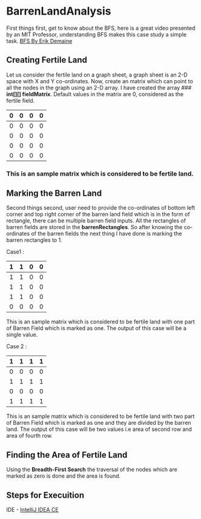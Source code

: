 # BarrenLandAnalysis

First things first, get to know about the BFS, here is a great video presented by an MIT Professor, understanding BFS makes this case study a simple task.
[BFS By Erik Demaine](https://www.youtube.com/watch?v=s-CYnVz-uh4)

## Creating Fertile Land
Let us consider the fertile land on a graph sheet, a graph sheet is an 2-D space with X and Y co-ordinates. Now, create an matrix which can point to all the nodes in the graph using an 2-D array. I have created the array ### **int[][] fieldMatrix**.
Default values in the matrix are 0, considered as the fertile field.

|0|0|0|0|
|-------------|-------------:| -----:|-----:|
|0|0|0|0|
|0|0|0|0|
|0|0|0|0|
|0|0|0|0|
### This is an sample matrix which is considered to be fertile land.

## Marking the Barren Land
Second things second, user need to provide the co-ordinates of bottom left corner and top right corner of the barren land field which is in the form of rectangle, there can be multiple barren field inputs. All the rectangles of barren fields are stored in the **barrenRectangles**. So after knowing the co-ordinates of the barren fields the next thing I have done is marking the barren rectangles to 1.

Case1 :

|1|1|0|0|
|-------------|-------------:| -----:|-----:|
|1|1|0|0|
|1|1|0|0|
|1|1|0|0|
|0|0|0|0|

This is an sample matrix which is considered to be fertile land with one part of Barren Field which is marked as one.
The output of this case will be a single value.

Case 2 :

|1|1|1|1|
|-------------|-------------:| -----:|-----:|
|0|0|0|0|
|1|1|1|1|
|0|0|0|0|
|1|1|1|1|

This is an sample matrix which is considered to be fertile land with two part of Barren Field which is marked as one and they are divided by the barren land.
The output of this case will be two values i.e area of second row and area of fourth row.

## Finding the Area of Fertile Land
Using the **Breadth-First Search** the traversal of the nodes which are marked as zero is done and the area is found.

## Steps for Execuition
IDE - [IntelliJ IDEA CE](https://www.jetbrains.com/idea/download/#section=mac)











